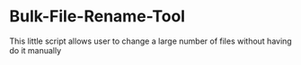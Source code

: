 # Bulk-File-Rename-Tool
This little script allows user to change a large number of files without having do it manually
